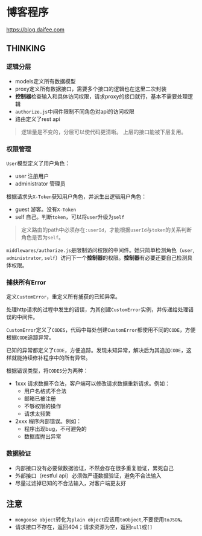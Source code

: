 # 博客程序

https://blog.daifee.com

## THINKING


### 逻辑分层

* models定义所有数据模型
* proxy定义所有数据接口，需要多个接口的逻辑也在这里二次封装
* **控制器**检查输入和具体访问权限，请求proxy的接口就行，基本不需要处理逻辑
* `authorize.js`中间件限制不同角色对api的访问权限
* 路由定义了rest api

> 逻辑量是不变的，分层可以使代码更清晰。
> 上层的接口能被下层复用。

### 权限管理

`User`模型定义了用户角色：

* user  注册用户
* administrator  管理员

根据请求头`X-Token`获知用户角色，并派生出逻辑用户角色：

* guest  游客。没有`X-Token`
* self  自己。判断`token`，可以将`user`升级为`self`

> 定义路由的path中必须存在`:userId`，才能根据`userId`与`token`的关系判断角色是否为`self`。

`middlewares/authorize.js`是限制访问权限的中间件。她只简单检测角色（`user`, `administrator`, `self`）访问下一个**控制器**的权限。**控制器**有必要还要自己检测具体权限。



### 捕获所有Error

定义`CustomError`，重定义所有捕获的已知异常。

处理http请求的过程中发生的错误，为其创建`CustomError`实例，并传递给处理错误的中间件。

`CustomError`定义了`CODES`，代码中每处创建`CustomError`都使用不同的`CODE`，方便根据`CODE`追踪异常。

已知的异常都定义了`CODE`，方便追踪。发现未知异常，解决后为其追加`CODE`，这样就能持续修补程序中的所有异常。

根据错误类型，将`CODES`分为两种：

* 1xxx 请求数据不合法，客户端可以修改请求数据重新请求。例如：
  * 用户名格式不合法
  * 邮箱已被注册
  * 不够权限的操作
  * 请求太频繁
* 2xxx 程序内部错误。例如：
  * 程序出现bug，不可避免的
  * 数据库抛出异常


### 数据验证

* 内部接口没有必要做数据验证，不然会存在很多重复验证，累死自己
* 外部接口（restful api）必须做严谨数据验证，避免不合法输入
* 尽量过滤掉已知的不合法输入，对客户端更友好







## 注意

* `mongoose object`转化为`plain object`应该用`toObject`,不要使用`toJSON`。
* 请求接口不存在，返回404；请求资源为空，返回`null`或`[]`



